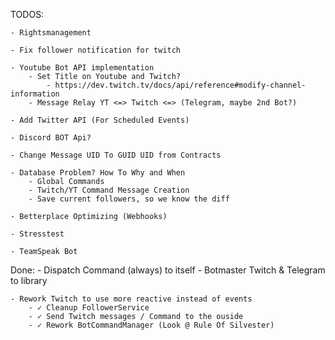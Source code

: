 ﻿TODOS:
	
	- Rightsmanagement

	- Fix follower notification for twitch

	- Youtube Bot API implementation
		- Set Title on Youtube and Twitch?
			- https://dev.twitch.tv/docs/api/reference#modify-channel-information
		- Message Relay YT <=> Twitch <=> (Telegram, maybe 2nd Bot?)
	
	- Add Twitter API (For Scheduled Events)

	- Discord BOT Api?

	- Change Message UID To GUID UID from Contracts

	- Database Problem? How To Why and When
		- Global Commands
		- Twitch/YT Command Message Creation
		- Save current followers, so we know the diff

	- Betterplace Optimizing (Webhooks)

	- Stresstest

	- TeamSpeak Bot


Done:
	- Dispatch Command (always) to itself
	- Botmaster Twitch & Telegram to library

	- Rework Twitch to use more reactive instead of events
		- ✓ Cleanup FollowerService
		- ✓ Send Twitch messages / Command to the ouside
		- ✓ Rework BotCommandManager (Look @ Rule Of Silvester)